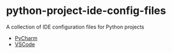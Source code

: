 # python-project-ide-config-files

A collection of IDE configuration files for Python projects

- [PyCharm](pycharm/)
- [VSCode](vscode/)